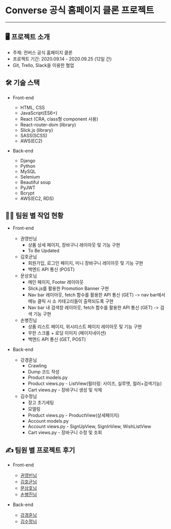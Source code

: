 # Converse 공식 홈페이지 클론 프로젝트 
-----------------------------------
## 🖥 프로젝트 소개
* 주제: 컨버스 공식 홈페이지 클론
* 프로젝트 기간: 2020.09.14 - 2020.09.25 (12일 간)
* Git, Trello, Slack을 이용한 협업

## 🛠 기술 스택

* Front-end
  - HTML, CSS
  - JavaScript(ES6+)
  - React (CRA, class형 component 사용)
  - React-router-dom (library)
  - Slick.js (library)
  - SASS(SCSS)
  - AWS(EC2)
  
* Back-end
  - Django
  - Python
  - MySQL
  - Selenium
  - Beautiful soup
  - PyJWT
  - Bcrypt
  - AWS(EC2, RDS)

## 🧑‍💻 팀원 별 작업 현황

* Front-end
  - 권영빈님
    * 상품 상세 페이지, 장바구니 레이아웃 및 기능 구현
    * To Be Updated
  - 김호균님
    * 회원가입, 로그인 페이지, 미니 장바구니 레이아웃 및 기능 구현
    * 백엔드 API 통신 (POST)
  - 문상호님
    * 메인 페이지, Footer 레이아웃
    * Slick.js를 활용한 Promotion Banner 구현
    * Nav bar 레이아웃, fetch 함수를 활용한 API 통신 (GET) -> nav bar에서 메뉴 클릭 시 소 카테고리들이 출력되도록 구현
    * Nav bar 내 검색창 레이아웃, fetch 함수를 활용한 API 통신 (GET) -> 검색 기능 구현
  - 손병진님
    * 상품 리스트 페이지, 위시리스트 페이지 레이아웃 및 기능 구현
    * 무한 스크롤 + 로딩 이미지 (페이지네이션)
    * 백엔드 API 통신 (GET, POST)
    
 
* Back-end
  - 강경훈님
    * Crawling
    * Dump 코드 작성
    * Product models.py
    * Product views.py - ListView(필터링: 사이즈, 실루엣, 컬러+검색기능)
    * Cart views.py - 장바구니 생성 및 삭제
  - 김수정님
    * 장고 초기세팅
    * 모델링 
    * Product views.py - ProductView(상세페이지)
    * Account models.py
    * Account views.py - SignUpView, SignInView, WishListView
    * Cart views.py - 장바구니 수정 및 조회 

## ✍️ 팀원 별 프로젝트 후기
  - Front-end
  
    * [권영빈님](https://youngbinkwon.tistory.com/148?category=839222, "권영빈 블로그")
    * [김호균님](https://velog.io/@kyman19940214/React-Converse-%ED%81%B4%EB%A1%A0-%ED%8C%80-%ED%94%84%EB%A1%9C%EC%A0%9D%ED%8A%B8-%ED%9B%84%EA%B8%B0)
    * [문상호님](https://velog.io/@devmoonsh/Project-%EC%BB%A8%EB%B2%84%EC%8A%A4-%ED%81%B4%EB%A1%A0-%ED%94%84%EB%A1%9C%EC%A0%9D%ED%8A%B8-%ED%9B%84%EA%B8%B0)
    * [손병진님](https://velog.io/@sgyos000/Converse-Website-Clone-Project-%ED%9B%84%EA%B8%B0)
    
  - Back-end
   
    * [강경훈님](https://velog.io/@kgh239/1%EC%B0%A8-%ED%94%84%EB%A1%9C%EC%A0%9D%ED%8A%B8-%ED%9B%84%EA%B8%B0-Allstar)
    * [김수정님](https://velog.io/@ksooj/TIL-2020.09.29-1%EC%B0%A8-%ED%94%84%EB%A1%9C%EC%A0%9D%ED%8A%B8-%ED%9B%84%EA%B8%B0)
